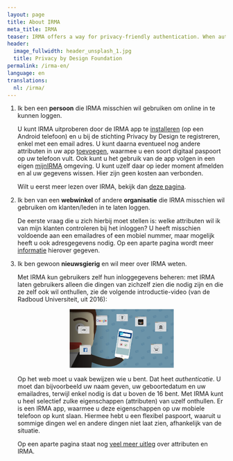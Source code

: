 ```yaml
---
layout: page
title: About IRMA
meta_title: IRMA
teaser: IRMA offers a way for privacy-friendly authentication. When authenticating the user reveals only relevant properties (attributes) of himself, using an IRMA app on his mobile phone. [This page is under construction.]
header:
  image_fullwidth: header_unsplash_1.jpg
  title: Privacy by Design Foundation
permalink: /irma-en/
language: en
translations:
  nl: /irma/
---
```



 1. Ik ben een **persoon** die IRMA misschien wil gebruiken om online
    in te kunnen loggen.

    U kunt IRMA uitproberen door de IRMA app te
    [installeren](https://play.google.com/store/apps/details?id=org.irmacard.cardemu)
    (op een Android telefoon) en u bij de stichting Privacy by Design
    te registreren, enkel met een email adres. U kunt daarna
    eventueel nog andere attributen in uw app [toevoegen](/uitgifte), waarmee u
    een soort digitaal paspoort op uw telefoon vult. Ook kunt u het
    gebruik van de app volgen in een eigen [mijnIRMA](/mijnirma) omgeving. U
    kunt uzelf daar op ieder moment afmelden en al uw gegevens wissen.
    Hier zijn geen kosten aan verbonden.

    Wilt u eerst meer lezen over IRMA, bekijk dan [deze pagina](/irma-uitleg).

 2. Ik ben van een **webwinkel** of andere **organisatie** die IRMA
    misschien wil gebruiken om klanten/leden in te laten loggen.

    De eerste vraag die u zich hierbij moet stellen is: welke
    attributen wil ik van mijn klanten controleren bij het inloggen? U
    heeft misschien voldoende aan een emailadres of een mobiel nummer,
    maar mogelijk heeft u ook adresgegevens nodig. Op een aparte
    pagina wordt meer [informatie](/irma-controleur) hierover gegeven.

 3. Ik ben gewoon **nieuwsgierig** en wil meer over IRMA weten.

    Met IRMA kun gebruikers zelf hun inloggegevens beheren&#58; met
    IRMA laten gebruikers alleen die dingen van zichzelf zien die
    nodig zijn en die ze zelf ook wil onthullen, zie de volgende
    introductie-video (van de Radboud Universiteit, uit 2016)&#58;

    <p align="center"><a
    href="https://www.youtube.com/watch?v=q6IihEQFPys"><img
    src="../images/irma-video-screenshot.png" alt="IRMA video"
    style="width: 50%; height: 50%"/></a></p>

    Op het web moet u vaak bewijzen wie u bent. Dat heet
    *authenticatie*. U moet dan bijvoorbeeld uw naam geven, uw
    geboortedatum en uw emailadres, terwijl enkel nodig is dat u boven
    de 16 bent. Met IRMA kunt u heel selectief zulke eigenschappen
    (attributen) van uzelf onthullen. Er is een IRMA app, waarmee u
    deze eigenschappen op uw mobiele telefoon op kunt slaan. Hiermee
    hebt u een flexibel paspoort, waaruit u sommige dingen wel en
    andere dingen niet laat zien, afhankelijk van de situatie.

    Op een aparte pagina staat nog [veel meer uitleg](/irma-uitleg)
    over attributen en IRMA.
